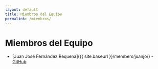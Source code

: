 ```yaml
---
layout: default
title: Miembros del Equipo
permalink: /miembros/
---
```


# Miembros del Equipo

- [Juan José Fernández Requena]({{ site.baseurl }}/members/juanjo/) - [GitHub](https://github.com/ualjfr498)
